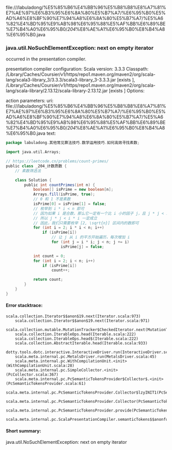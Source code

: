 file://<WORKSPACE>/labuladong/%E5%85%B6%E4%BB%96%E5%B8%B8%E8%A7%81%E7%AE%97%E6%B3%95%E6%8A%80%E5%B7%A7/%E6%95%B0%E5%AD%A6%E8%BF%90%E7%94%A8%E6%8A%80%E5%B7%A7/%E5%A6%82%E4%BD%95%E9%AB%98%E6%95%88%E5%AF%BB%E6%89%BE%E7%B4%A0%E6%95%B0/_204_%E8%AE%A1%E6%95%B0%E8%B4%A8%E6%95%B0.java
### java.util.NoSuchElementException: next on empty iterator

occurred in the presentation compiler.

presentation compiler configuration:
Scala version: 3.3.3
Classpath:
<HOME>/Library/Caches/Coursier/v1/https/repo1.maven.org/maven2/org/scala-lang/scala3-library_3/3.3.3/scala3-library_3-3.3.3.jar [exists ], <HOME>/Library/Caches/Coursier/v1/https/repo1.maven.org/maven2/org/scala-lang/scala-library/2.13.12/scala-library-2.13.12.jar [exists ]
Options:



action parameters:
uri: file://<WORKSPACE>/labuladong/%E5%85%B6%E4%BB%96%E5%B8%B8%E8%A7%81%E7%AE%97%E6%B3%95%E6%8A%80%E5%B7%A7/%E6%95%B0%E5%AD%A6%E8%BF%90%E7%94%A8%E6%8A%80%E5%B7%A7/%E5%A6%82%E4%BD%95%E9%AB%98%E6%95%88%E5%AF%BB%E6%89%BE%E7%B4%A0%E6%95%B0/_204_%E8%AE%A1%E6%95%B0%E8%B4%A8%E6%95%B0.java
text:
```scala
package labuladong.其他常见算法技巧.数学运用技巧.如何高效寻找素数;

import java.util.Arrays;

// https://leetcode.cn/problems/count-primes/
public class _204_计数质数 {
    // 素数筛选法

    class Solution {
        public int countPrimes(int n) {
            boolean[] isPrime = new boolean[n];
            Arrays.fill(isPrime, true);
            // 0 和 1 不是素数
            isPrime[0] = isPrime[1] = false;
            // 枚举到 i * i < n 即可
            // 因为如果 i 是合数，那么它一定有一个比 i 小的因子 j，且 j * j < i
            // 所以 j * j < i * i 一定成立
            // 因此，我们只需要枚举 [2, \sqrt{n}] 区间内的数即可
            for (int i = 2; i * i < n; i++)
                if (isPrime[i])
                    // 让 j 从 i 的平方开始遍历，每次增加 i
                    for (int j = i * i; j < n; j += i)
                        isPrime[j] = false;

            int count = 0;
            for (int i = 2; i < n; i++)
                if (isPrime[i])
                    count++;

            return count;
        }
    }
}

```



#### Error stacktrace:

```
scala.collection.Iterator$$anon$19.next(Iterator.scala:973)
	scala.collection.Iterator$$anon$19.next(Iterator.scala:971)
	scala.collection.mutable.MutationTracker$CheckedIterator.next(MutationTracker.scala:76)
	scala.collection.IterableOps.head(Iterable.scala:222)
	scala.collection.IterableOps.head$(Iterable.scala:222)
	scala.collection.AbstractIterable.head(Iterable.scala:933)
	dotty.tools.dotc.interactive.InteractiveDriver.run(InteractiveDriver.scala:168)
	scala.meta.internal.pc.MetalsDriver.run(MetalsDriver.scala:45)
	scala.meta.internal.pc.WithCompilationUnit.<init>(WithCompilationUnit.scala:28)
	scala.meta.internal.pc.SimpleCollector.<init>(PcCollector.scala:367)
	scala.meta.internal.pc.PcSemanticTokensProvider$Collector$.<init>(PcSemanticTokensProvider.scala:61)
	scala.meta.internal.pc.PcSemanticTokensProvider.Collector$lzyINIT1(PcSemanticTokensProvider.scala:61)
	scala.meta.internal.pc.PcSemanticTokensProvider.Collector(PcSemanticTokensProvider.scala:61)
	scala.meta.internal.pc.PcSemanticTokensProvider.provide(PcSemanticTokensProvider.scala:90)
	scala.meta.internal.pc.ScalaPresentationCompiler.semanticTokens$$anonfun$1(ScalaPresentationCompiler.scala:111)
```
#### Short summary: 

java.util.NoSuchElementException: next on empty iterator